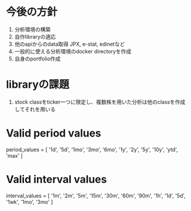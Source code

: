 # 今後の方針
1. 分析環境の構築 
2. 自作libraryの適応
3. 他のapiからのdata取得 JPX, e-stat, edinetなど
4. 一般的に使える分析環境のdocker directoryを作成
5. 自身のportfolio作成

# libraryの課題
1. stock classをticker一つに限定し、複数株を用いた分析は他のclassを作成してそれを用いる

# Valid period values
period_values = [
    '1d', '5d', '1mo', '3mo', '6mo', '1y', '2y', '5y', '10y', 'ytd', 'max'
]

# Valid interval values
interval_values = [
    '1m', '2m', '5m', '15m', '30m', '60m', '90m', 
    '1h', '1d', '5d', '1wk', '1mo', '3mo'
]